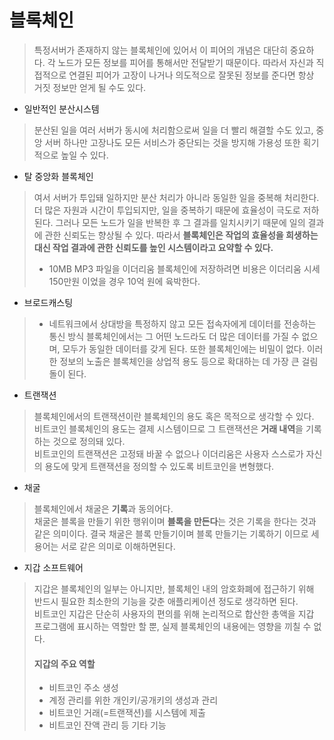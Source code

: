 # 블록체인
> 특정서버가 존재하지 않는 블록체인에 있어서 이 피어의 개념은 대단히 중요하다. 각 노드가 모든 정보를 피어를 통해서만 전달받기 때문이다. 따라서 자신과 직접적으로 연결된 피어가 고장이 나거나 의도적으로 잘못된 정보를 준다면 항상 거짓 정보만 얻게 될 수도 있다.

- 일반적인 분산시스템
> 분산된 일을 여러 서버가 동시에 처리함으로써 일을 더 빨리 해결할 수도 있고, 중앙 서버 하나만 고장나도 모든 서비스가 중단되는 것을 방지해 가용성 또한 획기적으로 높일 수 있다.

- 탈 중앙화 블록체인
> 여서 서버가 투입돼 일하지만 분산 처리가 아니라 동일한 일을 중복해 처리한다. 더 많은 자원과 시간이 투입되지만, 일을 중복하기 때문에 효율성이 극도로 저하된다. 그러나 모든 노드가 일을 반복한 후 그 결과를 일치시키기 때문에 일의 결과에 관한 신뢰도는 향상될 수 있다. 따라서 **블록체인은 작업의 효율성을 희생하는 대신 작업 결과에 관한 신뢰도를 높인 시스템이라고 요약할 수 있다.**
> * 10MB MP3 파일을 이더리움 블록체인에 저장하려면 비용은 이더리움 시세 150만원 이었을 경우 10억 원에 육박한다.

- 브로드캐스팅
> - 네트워크에서 상대방을 특정하지 않고 모든 접속자에게 데이터를 전송하는 통신 방식
> 블록체인에서는 그 어떤 노드라도 더 많은 데이터를 가질 수 없으며, 모두가 동일한 데이터를 갖게 된다. 또한 블록체인에는 비밀이 없다. 이러한 정보의 노출은 블록체인을 상업적 용도 등으로 확대하는 데 가장 큰 걸림돌이 된다.

- 트랜잭션
> 블록체인에서의 트랜잭션이란 블록체인의 용도 혹은 목적으로 생각할 수 있다. 비트코인 블록체인의 용도는 결제 시스템이므로 그 트랜잭션은 **거래 내역**을 기록하는 것으로 정의돼 있다.  
> 비트코인의 트랜잭션은 고정돼 바꿀 수 없으나 이더리움은 사용자 스스로가 자신의 용도에 맞게 트랜잭션을 정의할 수 있도록 비트코인을 변형했다.

- 채굴
> 블록체인에서 채굴은 **기록**과 동의어다.  
> 채굴은 블록을 만들기 위한 행위이며 **블록을 만든다**는 것은 기록을 한다는 것과 같은 의미이다. 결국 채굴은 블록 만들기이며 블록 만들기는 기록하기 이므로 세 용어는 서로 같은 의미로 이해하면된다.

- 지갑 소프트웨어
> 지갑은 블록체인의 일부는 아니지만, 블록체인 내의 암호화폐에 접근하기 위해 반드시 필요한 최소한의 기능을 갖춘 애플리케이션 정도로 생각하면 된다.   
> 비트코인 지갑은 단순히 사용자의 편의를 위해 논리적으로 합산한 총액을 지갑 프로그램에 표시하는 역할만 할 뿐, 실제 블록체인의 내용에는 영향을 끼칠 수 없다.
> #### 지갑의 주요 역할
> - 비트코인 주소 생성
> - 계정 관리를 위한 개인키/공개키의 생성과 관리
> - 비트코인 거래(=트랜잭션)를 시스템에 제출
> - 비트코인 잔액 관리 등 기타 기능
